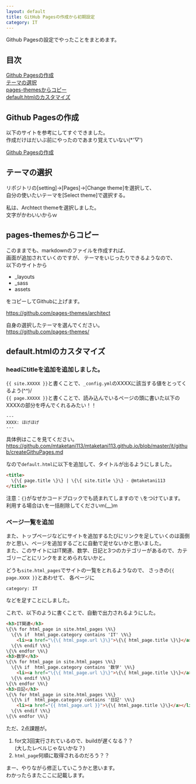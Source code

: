 ```yaml
---
layout: default
title: GitHub Pagesの作成から初期設定
category: IT
---
```

Github Pagesの設定でやったことをまとめます。

## 目次

[Github Pagesの作成](#anchor1)  
[テーマの選択](#anchor2)  
[pages-themesからコピー](#anchor3)  
[default.htmlのカスタマイズ](#anchor4)

<a id="anchor1"></a>

## Github Pagesの作成

以下のサイトを参考にしてすぐできました。  
作成だけはだいぶ前にやったのであまり覚えていない(*'▽')

[Github Pagesの作成](https://docs.github.com/ja/pages/getting-started-with-github-pages/creating-a-github-pages-site)

<a id="anchor2"></a>

## テーマの選択

リポジトリの[setting]->[Pages]->[Change theme]を選択して、  
自分の使いたいテーマを[Select theme]で選択する。

私は、Archtect themeを選択しました。  
文字がかわいいからｗ

<a id="anchor3"></a>

## pages-themesからコピー

このままでも、markdownのファイルを作成すれば、  
画面が追加されていくのですが、
テーマをいじったりできるようなので、  
以下のサイトから
- _layouts
- _sass
- assets

をコピーしてGithubに上げます。

https://github.com/pages-themes/architect

自身の選択したテーマを選んでください。  
https://github.com/pages-themes/

<a id="anchor4"></a>

## default.htmlのカスタマイズ

### headにtitleを追加を追加しました。

`{{ site.XXXXX }}`と書くことで、`_config.yml`のXXXXに該当する値をとってくるよう(^^)/  
`{{ page.XXXXX }}`と書くことで、読み込んでいるページの頭に書いた以下のXXXXの部分を呼んでくれるみたい！！

```
---
XXXX: ほげほげ
---
```

具体例はここを見てください。
https://github.com/mtaketani113/mtaketani113.github.io/blob/master/it/github/createGithuPages.md

なので`default.html`に以下を追加して、タイトルが出るようにしました。

```html
<title>
  \{\{ page.title \}\} | \{\{ site.title \}\} - @mtaketani113
</title>
```

注意：`{}`がなぜかコードブロックでも読まれてしますので
`\`をつけています。  
利用する場合は`\`を一括削除してくださいm(__)m

### ページ一覧を追加

また、トップページなどにサイトを追加するたびにリンクを足していくのは面倒かと思い、ページを追加するごとに自動で足せないかと思いました。  
また、このサイトにはIT関連、数学、日記と3つのカテゴリーがあるので、カテゴリーごとにリンクをまとめられないかと。

どうも`site.html_pages`でサイトの一覧をとれるようなので、
さっきの`{{ page.XXXX }}`とあわせて、
各ページに
```
category: IT
```
などを足すことにしました。

これで、以下のように書くことで、自動で出力されるようにした。

```html
<h3>IT関連</h3>
\{\% for html_page in site.html_pages \%\}
  \{\% if  html_page.category contains 'IT' \%\}
    <li><a href="\{\{ html_page.url \}\}">\{\{ html_page.title \}\}</a></li>
  \{\% endif \%\}
\{\% endfor \%\}
<h3>数学</h3>
\{\% for html_page in site.html_pages \%\}
  \{\% if  html_page.category contains '数学' \%\}
    <li><a href="\{\{ html_page.url \}\}">\{\{ html_page.title \}\}</a></li>
  \{\% endif \%\}
\{\% endfor \%\}
<h3>日記</h3>
\{\% for html_page in site.html_pages \%\}
  \{\% if  html_page.category contains '日記' \%\}
    <li><a href="{{ html_page.url }}">\{\{ html_page.title \}\}</a></li>
  \{\% endif \%\}
\{\% endfor \%\}
```

ただ、2点課題が。
1. for文3回実行されているので、buildが遅くなる？？  
(大したレベルじゃないかな？)
2. `html_page`何順に取得されるのだろう？？

まー、やりながら修正していこうかと思います。  
わかったらまたここに記載します。